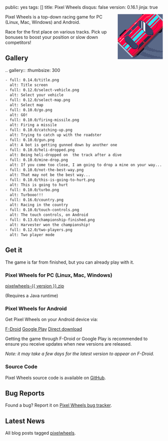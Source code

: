 public: yes
tags: []
title: Pixel Wheels
disqus: false
version: 0.16.1
jinja: true

<div style="float: right; margin-left: 6px"><img src="icon.png"></div>

Pixel Wheels is a top-down racing game for PC (Linux, Mac, Windows) and Android.

Race for the first place on various tracks. Pick up bonuses to boost your position or slow down competitors!

## Gallery

.. gallery::
    :thumbsize: 300

    - full: 0.14.0/title.png
      alt: Title screen
    - full: 0.12.0/select-vehicle.png
      alt: Select your vehicle
    - full: 0.12.0/select-map.png
      alt: Select map
    - full: 0.10.0/go.png
      alt: GO!
    - full: 0.10.0/firing-missile.png
      alt: Firing a missile
    - full: 0.10.0/catching-up.png
      alt: Trying to catch up with the roadster
    - full: 0.10.0/gun.png
      alt: A bot is getting gunned down by another one
    - full: 0.10.0/heli-dropped.png
      alt: Being heli-dropped on  the track after a dive
    - full: 0.10.0/mine-drop.png
      alt: If you come too close, I am going to drop a mine on your way...
    - full: 0.10.0/not-the-best-way.png
      alt: That may not be the best way...
    - full: 0.10.0/this-is-going-to-hurt.png
      alt: This is going to hurt
    - full: 0.10.0/turbo.png
      alt: Turbooo!!!
    - full: 0.16.0/country.png
      alt: Racing in the country
    - full: 0.10.0/touch-controls.png
      alt: The touch controls, on Android
    - full: 0.13.0/championship-finished.png
      alt: Harvester won the championship!
    - full: 0.12.0/two-players.png
      alt: Two player mode

## Get it

The game is far from finished, but you can already play with it.

### Pixel Wheels for PC (Linux, Mac, Windows)

<a href="/storage/pixelwheels/pixelwheels-{{ version }}.zip" class="dl-button">pixelwheels-{{ version }}.zip</a>

(Requires a Java runtime)

### Pixel Wheels for Android

Get Pixel Wheels on your Android device via:

<a href="https://f-droid.org/fr/packages/com.agateau.tinywheels.android/" class="dl-button">F-Droid</a>
<a href="https://play.google.com/apps/testing/com.agateau.tinywheels.android" class="dl-button">Google Play</a>
<a href="/storage/pixelwheels/pixelwheels-{{ version }}.apk" class="dl-button">Direct download</a>

Getting the game through F-Droid or Google Play is recommended to ensure you receive updates when new versions are released.

*Note: it may take a few days for the latest version to appear on F-Droid.*

### Source Code

Pixel Wheels source code is available on [GitHub](https://github.com/agateau/pixelwheels).

## Bug Reports

Found a bug? Report it on [Pixel Wheels bug tracker](https://github.com/agateau/pixelwheels/issues).

## Latest News

All blog posts tagged [pixelwheels](/tags/pixelwheels).
